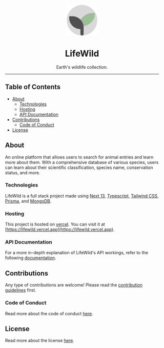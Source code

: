 <div align='center'>
<img src="./projectAssets/LifeWild-Logo.svg" width=100>
<h1>LifeWild</h1>
<p>Earth's wildlife collection.</p>
<hr>
</div>

<h2>Table of Contents</h2>

- [About](#about)
  - [Technologies](#technologies)
  - [Hosting](#hosting)
  - [API Documentation](#api-documentation)
- [Contributions](#contributions)
  - [Code of Conduct](#code-of-conduct)
- [License](#license)

## About

An online platform that allows users to search for animal entries and learn more about them. With a comprehensive database of various species, users can learn about their scientific classification, species name, conservation status, and more.

### Technologies

LifeWild is a full stack project made using [Next 13](https://nextjs.org/), [Typescript](https://www.typescriptlang.org/), [Tailwind CSS](https://tailwindcss.com/), [Prisma](https://www.prisma.io/), and [MongoDB](https://www.mongodb.com/).

### Hosting

This project is hosted on [vercel](https://vercel.com). You can visit it at [https://lifewild.vercel.app](https://lifewild.vercel.app).

### API Documentation

For a more in-depth explanation of LifeWild's API workings, refer to the following [documentation](API_DOCUMENTATION.md).

## Contributions

Any type of contributions are welcome! Please read the [contribution guidelines](CONTRIBUTING.md) first.

### Code of Conduct

Read more about the code of conduct [here](CODE_OF_CONDUCT.md).

## License

Read more about the license [here](LICENSE.md).